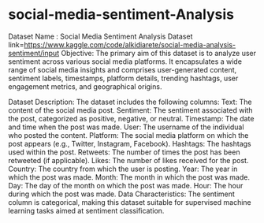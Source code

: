 # social-media-sentiment-Analysis
Dataset Name : Social Media Sentiment Analysis Dataset
link=https://www.kaggle.com/code/alkidiarete/social-media-analysis-sentiment/input
Objective:
The primary aim of this dataset is to analyze user sentiment across various social media platforms. It encapsulates a wide range of social media insights and comprises user-generated content, sentiment labels, timestamps, platform details, trending hashtags, user engagement metrics, and geographical origins.

Dataset Description:
The dataset includes the following columns:
Text: The content of the social media post.
Sentiment: The sentiment associated with the post, categorized as positive, negative, or neutral.
Timestamp: The date and time when the post was made.
User: The username of the individual who posted the content.
Platform: The social media platform on which the post appears (e.g., Twitter, Instagram, Facebook).
Hashtags: The hashtags used within the post.
Retweets: The number of times the post has been retweeted (if applicable).
Likes: The number of likes received for the post.
Country: The country from which the user is posting.
Year: The year in which the post was made.
Month: The month in which the post was made.
Day: The day of the month on which the post was made.
Hour: The hour during which the post was made.
Data Characteristics:
The sentiment column is categorical, making this dataset suitable for supervised machine learning tasks aimed at sentiment classification.
